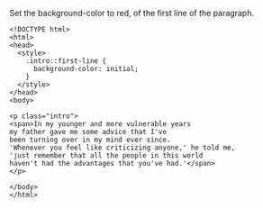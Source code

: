 Set the background-color to red, of the first line of the paragraph.

    <!DOCTYPE html>
    <html>
    <head>
      <style>
        .intro::first-line {
          background-color: initial;
        }
      </style>
    </head>
    <body>
    
    <p class="intro">
    <span>In my younger and more vulnerable years
    my father gave me some advice that I've
    been turning over in my mind ever since.
    'Whenever you feel like criticizing anyone,' he told me,
    'just remember that all the people in this world
    haven't had the advantages that you've had.'</span>
    </p>
    
    </body>
    </html>
